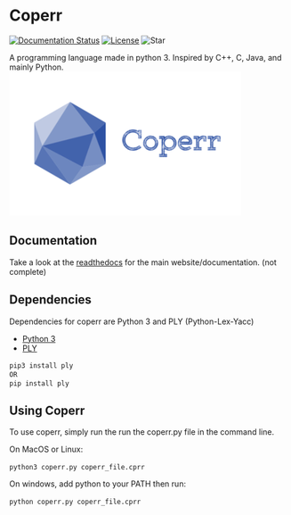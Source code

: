# Coperr
[![Documentation Status](https://readthedocs.org/projects/coperr-lang/badge/?version=latest)](https://coperr-lang.readthedocs.io/en/latest/?badge=latest)
[![License](https://img.shields.io/badge/license-GPL%20v3.0-blue.svg)](https://choosealicense.com/licenses/gpl-3.0/)
![Star](https://img.shields.io/github/stars/MonliH/coperr-lang.svg?style=social)

A programming language made in python 3. Inspired by C++, C, Java, and mainly Python.
![Coperr's Logo](photos/logo.png)

## Documentation
Take a look at the [readthedocs](https://coperr-lang.readthedocs.io/en/latest/) for the main website/documentation. (not complete)

## Dependencies
Dependencies for coperr are Python 3 and PLY (Python-Lex-Yacc)
* [Python 3](https://www.python.org/downloads/release/python-368/)
* [PLY](https://www.dabeaz.com/ply/)

```
pip3 install ply
OR
pip install ply
```

## Using Coperr
To use coperr, simply run the run the coperr.py file in the command line.

On MacOS or Linux:

`python3 coperr.py coperr_file.cprr`

On windows, add python to your PATH then run:

`python coperr.py coperr_file.cprr`
